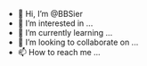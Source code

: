 - 👋 Hi, I’m @BBSier
- 👀 I’m interested in ...
- 🌱 I’m currently learning ...
- 💞️ I’m looking to collaborate on ...
- 📫 How to reach me ...

<!---
BBSier/BBSier is a ✨ special ✨ repository because its `README.md` (this file) appears on your GitHub profile.
You can click the Preview link to take a look at your changes.
--->

